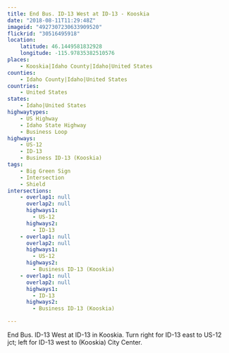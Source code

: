 ```yaml
---
title: End Bus. ID-13 West at ID-13 - Kooskia
date: "2018-08-11T11:29:48Z"
imageid: "4927307230633909520"
flickrid: "30516495918"
location:
    latitude: 46.1449581832928
    longitude: -115.97835382510576
places:
    - Kooskia|Idaho County|Idaho|United States
counties:
    - Idaho County|Idaho|United States
countries:
    - United States
states:
    - Idaho|United States
highwaytypes:
    - US Highway
    - Idaho State Highway
    - Business Loop
highways:
    - US-12
    - ID-13
    - Business ID-13 (Kooskia)
tags:
    - Big Green Sign
    - Intersection
    - Shield
intersections:
    - overlap1: null
      overlap2: null
      highways1:
        - US-12
      highways2:
        - ID-13
    - overlap1: null
      overlap2: null
      highways1:
        - US-12
      highways2:
        - Business ID-13 (Kooskia)
    - overlap1: null
      overlap2: null
      highways1:
        - ID-13
      highways2:
        - Business ID-13 (Kooskia)

---
```

End Bus. ID-13 West at ID-13 in Kooskia.  Turn right for ID-13 east to US-12 jct; left for ID-13 west to (Kooskia) City Center.